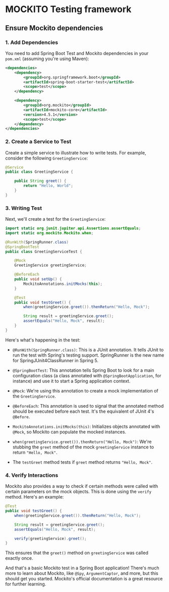 # MOCKITO Testing framework


## Ensure Mockito dependencies


### 1. Add Dependencies

You need to add Spring Boot Test and Mockito dependencies in your `pom.xml` (assuming you're using Maven):

```xml
<dependencies>
    <dependency>
        <groupId>org.springframework.boot</groupId>
        <artifactId>spring-boot-starter-test</artifactId>
        <scope>test</scope>
    </dependency>

    <dependency>
        <groupId>org.mockito</groupId>
        <artifactId>mockito-core</artifactId>
        <version>4.5.1</version>
        <scope>test</scope>
    </dependency>
</dependencies>
```

### 2. Create a Service to Test

Create a simple service to illustrate how to write tests. For example, consider the following `GreetingService`:

```java
@Service
public class GreetingService {

    public String greet() {
        return "Hello, World";
    }
}
```

### 3. Writing Test

Next, we'll create a test for the `GreetingService`:

```java
import static org.junit.jupiter.api.Assertions.assertEquals;
import static org.mockito.Mockito.when;

@RunWith(SpringRunner.class)
@SpringBootTest
public class GreetingServiceTest {

    @Mock
    GreetingService greetingService;

    @BeforeEach
    public void setUp() {
        MockitoAnnotations.initMocks(this);
    }

    @Test
    public void testGreet() {
        when(greetingService.greet()).thenReturn("Hello, Mock");

        String result = greetingService.greet();
        assertEquals("Hello, Mock", result);
    }
}
```

Here's what's happening in the test:

- `@RunWith(SpringRunner.class)`: This is a JUnit annotation. It tells JUnit to run the test with Spring's testing support. SpringRunner is the new name for SpringJUnit4ClassRunner in Spring 5.

- `@SpringBootTest`: This annotation tells Spring Boot to look for a main configuration class (a class annotated with `@SpringBootApplication`, for instance) and use it to start a Spring application context.

- `@Mock`: We're using this annotation to create a mock implementation of the `GreetingService`.

- `@BeforeEach`: This annotation is used to signal that the annotated method should be executed before each test. It's the equivalent of JUnit 4's `@Before`.

- `MockitoAnnotations.initMocks(this)`: Initializes objects annotated with `@Mock`, so Mockito can populate the mocked instances.

- `when(greetingService.greet()).thenReturn("Hello, Mock")`: We're stubbing the `greet` method of the mock `greetingService` instance to return `"Hello, Mock"`.

- The `testGreet` method tests if `greet` method returns `"Hello, Mock"`.

### 4. Verify Interactions

Mockito also provides a way to check if certain methods were called with certain parameters on the mock objects. This is done using the `verify` method. Here's an example:

```java
@Test
public void testGreet() {
    when(greetingService.greet()).thenReturn("Hello, Mock");

    String result = greetingService.greet();
    assertEquals("Hello, Mock", result);

    verify(greetingService).greet();
}
```

This ensures that the `greet()` method on `greetingService` was called exactly once.

And that's a basic Mockito test in a Spring Boot application! There's much more to learn about Mockito, like `@Spy`, `ArgumentCaptor`, and more, but this should get you started. Mockito's official documentation is a great resource for further learning.
